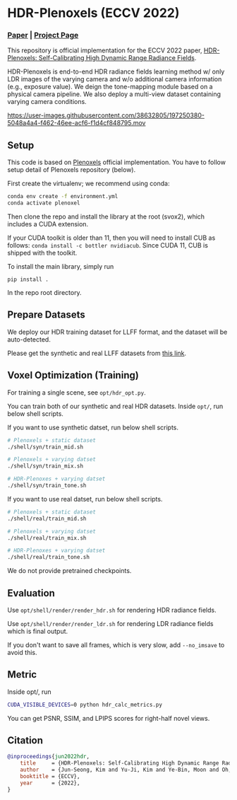 # HDR-Plenoxels (ECCV 2022)

### [Paper](https://arxiv.org/abs/2208.06787) | [Project Page](https://hdr-plenoxels.github.io/)

This repository is official implementation for the ECCV 2022 paper, [HDR-Plenoxels: Self-Calibrating High Dynamic Range Radiance Fields](https://arxiv.org/abs/2208.06787). 

HDR-Plenoxels is end-to-end HDR radiance fields learning method w/ only LDR images of the varying camera and w/o additional camera information (e.g., exposure value).
We deign the tone-mapping module based on a physical camera pipeline.
We also deploy a multi-view dataset containing varying camera conditions.

https://user-images.githubusercontent.com/38632805/197250380-5048a4a4-f462-46ee-acf6-f1d4cf848795.mov

## Setup

This code is based on [Plenoxels](https://github.com/sxyu/svox2) official implementation. 
You have to follow setup detail of Plenoxels repository (below).


First create the virtualenv; we recommend using conda:
```sh
conda env create -f environment.yml
conda activate plenoxel
```

Then clone the repo and install the library at the root (svox2), which includes a CUDA extension.

If your CUDA toolkit is older than 11, then you will need to install CUB as follows:
`conda install -c bottler nvidiacub`.
Since CUDA 11, CUB is shipped with the toolkit.

To install the main library, simply run
```
pip install .
```
In the repo root directory.

## Prepare Datasets

We deploy our HDR training dataset for LLFF format, and the dataset will be auto-detected.


Please get the synthetic and real LLFF datasets from [this link](<https://postechackr-my.sharepoint.com/personal/gucka28_postech_ac_kr/_layouts/15/onedrive.aspx?id=%2Fpersonal%2Fgucka28%5Fpostech%5Fac%5Fkr%2FDocuments%2FHDR%2DPlenoxels%5Fdataset&ga=1>).


## Voxel Optimization (Training)

For training a single scene, see `opt/hdr_opt.py`.

You can train both of our synthetic and real HDR datasets.
Inside `opt/`, run below shell scripts.

If you want to use synthetic datset, run below shell scripts.
```bash
# Plenoxels + static dataset
./shell/syn/train_mid.sh

# Plenoxels + varying datset
./shell/syn/train_mix.sh

# HDR-Plenoxes + varying datset
./shell/syn/train_tone.sh
```

If you want to use real datset, run below shell scripts.
```bash
# Plenoxels + static dataset
./shell/real/train_mid.sh

# Plenoxels + varying datset
./shell/real/train_mix.sh

# HDR-Plenoxes + varying datset
./shell/real/train_tone.sh
```

We do not provide pretrained checkpoints.

## Evaluation

Use `opt/shell/render/render_hdr.sh` for rendering HDR radiance fields.

Use `opt/shell/render/render_ldr.sh` for rendering LDR radiance fields which is final output.

If you don't want to save all frames, which is very slow, add `--no_imsave` to avoid this.

## Metric

Inside opt/, run
```bash
CUDA_VISIBLE_DEVICES=0 python hdr_calc_metrics.py
```

You can get PSNR, SSIM, and LPIPS scores for right-half novel views.

## Citation

```BibTeX
@inproceedings{jun2022hdr,
    title     = {HDR-Plenoxels: Self-Calibrating High Dynamic Range Radiance Fields},
    author    = {Jun-Seong, Kim and Yu-Ji, Kim and Ye-Bin, Moon and Oh, Tae-Hyun},
    booktitle = {ECCV},
    year      = {2022},
}
```
